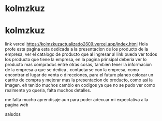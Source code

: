 ﻿# kolmzkuz
# kolmzkuz

link vercel https://kolmzkuzactualizado2609.vercel.app/index.html
Hola profe 
esta pagina esta dedicada a la presentacion de los producto de la empresa, ver el catalogo de producto que al ingresar al link pueda ver todos los producto que tiene la empresa, en la pagina prinsipal deberia ver lo producto mas comprados entre otras cosas, 
tambien tener la informacion de la empresa a que se dedica , contactarse con la empresa, como encontrar el lugar de venta o direcciones, 
para el futuro planeo colocar un carrito de compra y mejorar mas la presentacion de producto, como asi la imagen. eh tenido muchos cambio en codigos ya que no se pudo ver como realmente yo queria, falta muchos detalles.

me falta mucho aprendisaje aun para poder adecuar mi expectativa a la pagina web 

saludos 
